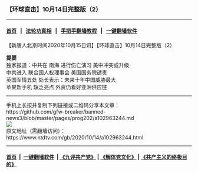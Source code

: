 ### 【环球直击】10月14日完整版（2）
------------------------

#### [首页](https://github.com/gfw-breaker/banned-news3/blob/master/README.md) &nbsp;&nbsp;|&nbsp;&nbsp; [法轮功真相](https://github.com/begood0513/basic/blob/master/README.md)  &nbsp;&nbsp;|&nbsp;&nbsp; [手把手翻墙教程](https://github.com/gfw-breaker/guides/wiki)  &nbsp;&nbsp;|&nbsp;&nbsp; [一键翻墙软件](https://github.com/gfw-breaker/nogfw/blob/master/README.md)  



<div><div class="post_content" itemprop="articleBody">
 <p>
  【新唐人北京时间2020年10月15日讯】【环球直击】10月14日完整版（2）
 </p>
 <p>
  <strong>
   提要
  </strong>
  <br/>
  独家报道：中共在
  <ok href="https://www.ntdtv.com/gb/南海.htm">
   南海
  </ok>
  进行伤亡演习 美中冲突或升级
  <br/>
  中共进入
  <ok href="https://www.ntdtv.com/gb/联合国人权理事会.htm">
   联合国人权理事会
  </ok>
  美国国务院谴责
  <br/>
  <ok href="https://www.ntdtv.com/gb/英国军情五处.htm">
   英国军情五处
  </ok>
  处长表示：未来十年中国威胁最大
  <br/>
  <ok href="https://www.ntdtv.com/gb/苹果新手机.htm">
   苹果新手机
  </ok>
  缺乏亮点 外资仍看好亚洲供应链
 </p>
 <div class="single_ad">
 </div>
</div>
</div>
<hr/>
手机上长按并复制下列链接或二维码分享本文章：<br/>
https://github.com/gfw-breaker/banned-news3/blob/master/pages/prog202/a102963244.md <br/>
<a href='https://github.com/gfw-breaker/banned-news3/blob/master/pages/prog202/a102963244.md'><img src='https://github.com/gfw-breaker/banned-news3/blob/master/pages/prog202/a102963244.md.png'/></a> <br/>
原文地址（需翻墙访问）：https://www.ntdtv.com/gb/2020/10/14/a102963244.html


------------------------
#### [首页](https://github.com/gfw-breaker/banned-news3/blob/master/README.md) &nbsp;|&nbsp; [一键翻墙软件](https://github.com/gfw-breaker/nogfw/blob/master/README.md) &nbsp;| [《九评共产党》](https://github.com/gfw-breaker/9ping.md/blob/master/README.md#九评之一评共产党是什么) | [《解体党文化》](https://github.com/gfw-breaker/jtdwh.md/blob/master/README.md) | [《共产主义的终极目的》](https://github.com/gfw-breaker/gczydzjmd.md/blob/master/README.md)


<img src='http://gfw-breaker.win/banned-news3/pages/prog202/a102963244.md' width='0px' height='0px'/>